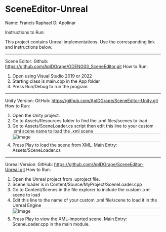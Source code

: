 # SceneEditor-Unreal

Name: Francis Raphael D. Apolinar

Instructions to Run:

This project contains Unreal implementations. Use the corresponding link and instructions below.

---------------------------------------

Scene Editor:
Github: https://github.com/AplDGrape/GDENG03_SceneEditor.git
How to Run:
1. Open using Visual Studio 2019 or 2022
2. Starting class is main.cpp in the App folder
3. Press Run/Debug to run the program

---------------------------------------

Unity Version:
GitHub: https://github.com/AplDGrape/SceneEditor-Unity.git
How to Run:
1. Open the Unity project.
2. Go to Assets/Resources folder to find the .xml files/scenes to load.
3. Go to Assets/SceneLoader.cs script then edit this line to your custom .xml scene name to load the .xml scene 
   <img width="613" height="25" alt="image" src="https://github.com/user-attachments/assets/a3514df2-dee2-4d2c-b5a7-bc754abdc036" />
4. Press Play to load the scene from XML.
Main Entry: Assets/SceneLoader.cs

---------------------------------------

Unreal Version:
GitHub: https://github.com/AplDGrape/SceneEditor-Unreal.git
How to Run:
1. Open the Unreal project from .uproject file.
2. Scene loader is in Content/Source/MyProject/SceneLoader.cpp
3. Go to Content/Scenes in the file explorer to include the custom .xml scene to load
4. Edit this line to the name of your custom .xml file/scene to load it in the Unreal Engine
   <img width="736" height="24" alt="image" src="https://github.com/user-attachments/assets/2d2539b6-91c9-4a66-af74-eb20bd815bbb" />
5. Press Play to view the XML-imported scene.
Main Entry: SceneLoader.cpp in the main module.
